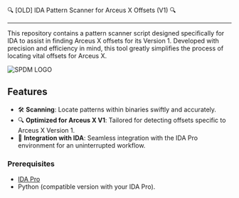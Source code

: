 <summary>🔍 [OLD] IDA Pattern Scanner for Arceus X Offsets (V1) 🔍</summary>

---

This repository contains a pattern scanner script designed specifically for IDA to assist in finding Arceus X offsets for its Version 1. Developed with precision and efficiency in mind, this tool greatly simplifies the process of locating vital offsets for Arceus X.

![SPDM LOGO](https://cdn.discordapp.com/attachments/1011317111295053876/1163911496905019392/SPDM_grafica.png?ex=65414c0d&is=652ed70d&hm=12ad32c94bc55be4a2152b805f5fe32b297d427dce3754b1a9bcfb542fa17384&)

## Features

- 🛠 **Scanning**: Locate patterns within binaries swiftly and accurately.
- 🔍 **Optimized for Arceus X V1**: Tailored for detecting offsets specific to Arceus X Version 1.
- 🔄 **Integration with IDA**: Seamless integration with the IDA Pro environment for an uninterrupted workflow.

### Prerequisites

- [IDA Pro](https://www.hex-rays.com/products/ida/)
- Python (compatible version with your IDA Pro).
